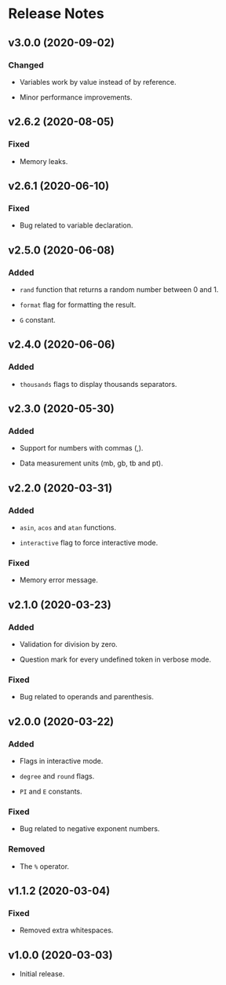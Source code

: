 # Release Notes

## v3.0.0 (2020-09-02)

### Changed

- Variables work by value instead of by reference.

- Minor performance improvements.

## v2.6.2 (2020-08-05)

### Fixed

- Memory leaks.

## v2.6.1 (2020-06-10)

### Fixed

- Bug related to variable declaration.

## v2.5.0 (2020-06-08)

### Added

- `rand` function that returns a random number between 0 and 1.

- `format` flag for formatting the result.

- `G` constant.

## v2.4.0 (2020-06-06)

### Added

- `thousands` flags to display thousands separators.

## v2.3.0 (2020-05-30)

### Added

- Support for numbers with commas (,).

- Data measurement units (mb, gb, tb and pt).

## v2.2.0 (2020-03-31)

### Added

- `asin`, `acos` and `atan` functions.

- `interactive` flag to force interactive mode.

### Fixed

- Memory error message.

## v2.1.0 (2020-03-23)

### Added

- Validation for division by zero.

- Question mark for every undefined token in verbose mode.

### Fixed

- Bug related to operands and parenthesis.

## v2.0.0 (2020-03-22)

### Added

- Flags in interactive mode.

- `degree` and `round` flags.

- `PI` and `E` constants.

### Fixed

- Bug related to negative exponent numbers.

### Removed

- The `%` operator.

## v1.1.2 (2020-03-04)

### Fixed

- Removed extra whitespaces.

## v1.0.0 (2020-03-03)

- Initial release.
